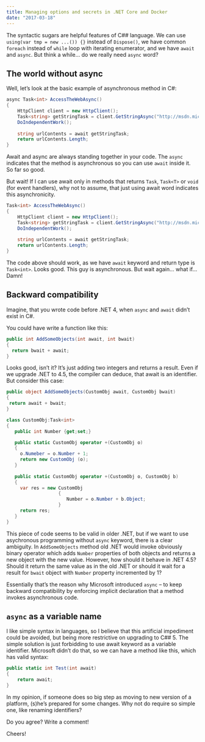 ```yaml
---
title: Managing options and secrets in .NET Core and Docker
date: "2017-03-18"
---
```


The syntactic sugars are helpful features of C## language. We can use `using(var tmp = new ...()) {}` instead of `Dispose()`, we have common `foreach` instead of `while` loop with iterating enumerator, and we have `await` and `async`. But think a while… do we really need `async` word?

## The world without async

Well, let’s look at the basic example of asynchronous method in C#:

```csharp 
async Task<int> AccessTheWebAsync()  
{
    HttpClient client = new HttpClient();  
    Task<string> getStringTask = client.GetStringAsync("http://msdn.microsoft.com");  
    DoIndependentWork();  
  
    string urlContents = await getStringTask;    
    return urlContents.Length;  
}
```

Await and async are always standing together in your code. The `async` indicates that the method is asynchronous so you can use `await` inside it. So far so good.

But wait! If I can use await only in methods that returns `Task`, `Task<T>` or `void` (for event handlers), why not to assume, that just using await word indicates this asynchronicity.

```csharp
Task<int> AccessTheWebAsync()  
{
    HttpClient client = new HttpClient();  
    Task<string> getStringTask = client.GetStringAsync("http://msdn.microsoft.com");  
    DoIndependentWork();  
  
    string urlContents = await getStringTask;    
    return urlContents.Length;  
}
```

The code above should work, as we have `await` keyword and return type is `Task<int>`. Looks good. This guy is asynchronous. But wait again… what if… Damn!

## Backward compatibility

Imagine, that you wrote code before .NET 4, when `async` and `await` didn’t exist in C#.

You could have write a function like this:

```csharp
public int AddSomeObjects(int await, int bwait)
{
  return bwait + await;
}
```

Looks good, isn’t it? It’s just adding two integers and returns a result. Even if we upgrade .NET to 4.5, the compiler can deduce, that await is an identifier. But consider this case:

```csharp
public object AddSomeObjects(CustomObj await, CustomObj bwait)
{
 return await + bwait;
}

class CustomObj:Task<int>
{
   public int Number {get;set;}

   public static CustomObj operator +(CustomObj o) 
   { 
     o.Numeber = o.Number + 1;
     return new CustomObj (o);  
   }
   
   public static CustomObj operator +(CustomObj o, CustomObj b) 
   { 
     var res = new CustomObj
                   {
                      Number = o.Number + b.Object;
                   }
     return res; 
   }
}
```

This piece of code seems to be valid in older .NET, but if we want to use asychronous programming without `async` keyword, there is a clear ambiguity. In `AddSomeObjects` method old .NET would invoke obviously binary operator which adds `Number` properties of both objects and returns a new object with the new value. However, how should it behave in .NET 4.5? Should it return the same value as in the old .NET or should it wait for a result for `bwait` object with `Number` property incremented by 1?

Essentially that’s the reason why Microsoft introduced `async` – to keep backward compatibility by enforcing implicit declaration that a method invokes asynchronous code.

## `async` as a variable name
I like simple syntax in languages, so I believe that this artificial impediment could be avoided, but being more restrictive on upgrading to C## 5. The simple solution is just forbidding to use await keyword as a variable identifier. Microsoft didn’t do that, so we can have a method like this, which has valid syntax:

```csharp
public static int Test(int await)
{
    return await;
}
```

In my opinion, if someone does so big step as moving to new version of a platform, (s)he’s prepared for some changes. Why not do require so simple one, like renaming identifiers?

Do you agree? Write a comment!

Cheers!